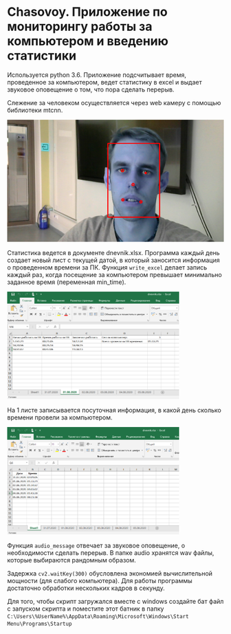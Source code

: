 # Chasovoy. Приложение по мониторингу работы за компьютером и введению статистики
Используется python 3.6. Приложение подсчитывает время, проведенное за компьютером, ведет статистику в excel и выдает звуковое оповещение о том, что пора сделать перерыв.

Слежение за человеком осуществляется через web камеру с помощью библиотеки mtcnn.

<p align="left">
  <img src="screenshot_readme/2.png" /></div>
</p>


Статистика ведется в документе dnevnik.xlsx. Программа каждый день создает новый лист с текущей датой, в который заносится информация о проведенном времени за ПК. Функция `write_excel` делает запись каждый раз, когда посещение за компьютером превышает минимально заданное время (переменная min_time).

<p align="left">
  <img src="screenshot_readme/excel_1.png" height = 250 width = 400  /></div>
</p>

На 1 листе записывается посуточная информация, в какой день сколько времени провели за компьютером.

<p align="left">
  <img src="screenshot_readme/excel_2.png" height = 250 width = 400  /></div>
</p>

Функция `audio_message` отвечает за звуковое оповещение, о необходимости сделать перерыв. В папке audio хранятся wav файлы, которые выбираются рандомным образом.

Задержка `cv2.waitKey(300)` обусловлена экономией вычислительной мощности (для слабого компьютера). Для работы программы достаточно обработки нескольких кадров в секунду.

Для того, чтобы скрипт загружался вместе с windows создайте бат файл с запуском скрипта и поместите этот батник в папку `C:\Users\%UserName%\AppData\Roaming\Microsoft\Windows\Start Menu\Programs\Startup`
